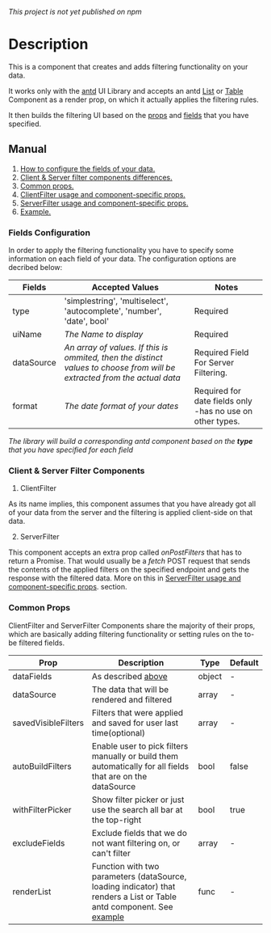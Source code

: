 *This project is not yet published on npm*

# Description

This is a component that creates and adds filtering functionality on your data.

It works only with the [antd](https://github.com/ant-design/ant-design) UI Library and accepts an antd [List](https://ant.design/components/list/) or [Table](https://ant.design/components/table/) Component 
as a render prop, on which it actually applies the filtering rules.

It then builds the filtering UI based on the [props](#common-props) and [fields](#fields-configuration) that you have specified. 

## Manual

1. [How to configure the fields of your data.](#fields-configuration)
2. [Client & Server filter components differences.](#client--server-filter-components)
3. [Common props.](#common-props)
4. [ClientFilter usage and component-specific props.](#clientfilter-props)
5. [ServerFilter usage and component-specific props.](#serverfilter-props)
6. [Example.](#example)


### Fields Configuration ###

In order to apply the filtering functionality you have to specify some information on each field of your data. 
The configuration options are decribed below: 

Fields    | Accepted Values  | Notes  
----------|------------------|-------
type      |'simplestring', 'multiselect', 'autocomplete', 'number', 'date', bool' | Required
uiName    | *The Name to display* | Required
dataSource| *An array of values. If this is ommited, then the distinct values to choose from will be extracted from the actual data* | Required Field For Server Filtering.
format    | *The date format of your dates* | Required for date fields only -has no use on other types. 

*The library will build a corresponding antd component based on the **type** that you have specified for each field*

### Client & Server Filter Components ###

1. ClientFilter 

As its name implies, this component assumes that you have already got all of your data from the server and the filtering is applied client-side on that data.

2. ServerFilter

This component accepts an extra prop called *onPostFilters* that has to return a Promise. That would usually be a *fetch* POST request that sends the contents of the applied filters on the specified endpoint and gets the response with the filtered data. More on this in [ServerFilter usage and component-specific props](#serverfilter-props#). section. 

### Common Props ###

ClientFilter and ServerFilter Components share the majority of their props, which are basically adding filtering functionality or setting rules on the to-be filtered fields. 

Prop            |                              Description                          |      Type     |      Default     |
----------------|-------------------------------------------------------------------|---------------|------------------|
dataFields      | As described [above](#fields-configuration#)                      |object         |         -        |
dataSource      | The data that will be rendered and filtered                       |array          |         -        |
savedVisibleFilters| Filters that were applied and saved for user last time(optional)|array         |         -        |
autoBuildFilters| Enable user to pick filters manually or build them automatically for all fields that are on the dataSource | bool | false
withFilterPicker| Show filter picker or just use the search all bar at the top-right| bool          | true             |
excludeFields   | Exclude fields that we do not want filtering on, or can't filter  | array         | -                |
renderList      | Function with two parameters (dataSource, loading indicator) that renders a List or Table antd component. See [example](#example#) | func | -  

